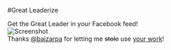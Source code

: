 #Great Leaderize

Get the Great Leader in your Facebook feed!   
![Screenshot](http://i.imgur.com/Te5M1P2.png)   
Thanks [@bajzarpa](https://github.com/bajzarpa) for letting me ~~stole~~ use [your work](https://github.com/bajzarpa/victorize)!
